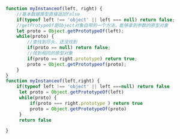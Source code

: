 <!--
 * @Author: Martin
 * @Date: 2021-03-02 17:20:06
 * @LastEditTime: 2021-03-26 13:05:23
 * @FilePath: \6.HandWrite\instanceof.md
-->
```js
function myInstanceof(left, right) {
    //基本数据类型直接返回false
    if(typeof left !== 'object' || left === null) return false;
    //getProtypeOf是Object对象自带的一个方法，能够拿到参数的原型对象
    let proto = Object.getPrototypeOf(left);
    while(proto) {
        //查找到尽头，还没找到
        if(proto == null) return false;
        //找到相同的原型对象
        if(proto == right.prototype) return true;
        proto = Object.getPrototypeof(proto);
    }
}
function myInstanceof(left,right) {
    if(typeof left !== 'object' || left ===null) return false
     let proto = Object.getPrototypeOf(left)
     while(proto) {
         if(proto === right.prototype ) return true
         proto = Object.getPrototypeOf(proto)
     }
     return false

}
```


